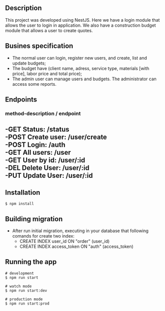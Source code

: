 ## Description
This project was developed using NestJS. Here we have a login module that allows the user to login in application.
We also have a construction budget module that allows a user to create quotes.

## Busines specification
- The normal user can login, register new users, and create, list and update budgets;
- The budget have (client name, adress, service type, materials [with price], labor price and total price);
- The admin user can manage users and budgets. The administrator can access some reports.

## Endpoints
### method-description / endpoint  
-GET Status: /status  
-POST Create user: /user/create  
-POST Login: /auth  
-GET All users: /user  
-GET User by id: /user/:id  
-DEL Delete User: /user/:id  
-PUT Update User: /user/:id  
--------------------------


## Installation
```terminal
$ npm install
```

## Building migration
- After run initial migration, executing in your database that following comands for create two index:
    - CREATE INDEX user_id ON "order" (user_id)
    - CREATE INDEX access_token ON "auth" (access_token) 

## Running the app
```terminal
# development
$ npm run start

# watch mode
$ npm run start:dev

# production mode
$ npm run start:prod
```